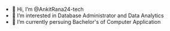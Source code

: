 - 👋 Hi, I’m @AnkitRana24-tech
- 👀 I’m interested in Database Administrator and Data Analytics
- 🌱 I’m currently persuing Bachelor's of Computer Application

<!---
AnkitRana24-tech/AnkitRana24-tech is a ✨ special ✨ repository because its `README.md` (this file) appears on your GitHub profile.
You can click the Preview link to take a look at your changes.
--->
